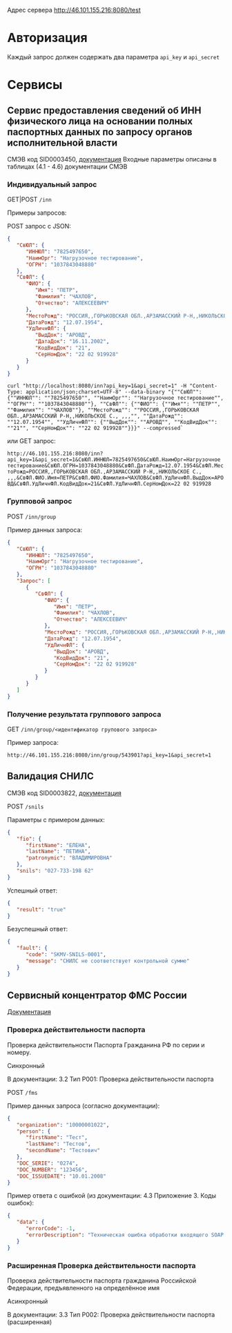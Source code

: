 Адрес сервера http://46.101.155.216:8080/test

Авторизация
===========

Каждый запрос должен содержать два параметра `api_key` и `api_secret`

Сервисы
=======

## Сервис предоставления сведений об ИНН физического лица на основании полных паспортных данных по запросу органов исполнительной власти

СМЭВ код SID0003450, [документация](http://smev.gosuslugi.ru/portal/services.jsp#!/F/LABSlicenzobraz/1.00/testSmev/SID0003450)
Входные параметры описаны в таблицах (4.1 - 4.6) документации СМЭВ

### Индивидуальный запрос

GET|POST `/inn`

Примеры запросов:

POST запрос с JSON:

```json
{
   "СвЮЛ": {
      "ИННЮЛ": "7825497650",
      "НаимОрг": "Нагрузочное тестирование",
      "ОГРН": "1037843048880"
   },
   "СвФЛ": {
      "ФИО": {
         "Имя": "ПЕТР",
         "Фамилия": "ЧАХЛОВ",
         "Отчество": "АЛЕКСЕЕВИЧ"
      },
      "МестоРожд": "РОССИЯ,,ГОРЬКОВСКАЯ ОБЛ.,АРЗАМАССКИЙ Р-Н,,НИКОЛЬСКОЕ С., ,,,",
      "ДатаРожд": "12.07.1954",
      "УдЛичнФЛ": {
         "ВыдДок": "АРОВД",
         "ДатаДок": "16.11.2002",
         "КодВидДок": "21",
         "СерНомДок": "22 02 919928"
      }
   }
}
```

```shell
curl "http://localhost:8080/inn?api_key=1&api_secret=1" -H "Content-Type: application/json;charset=UTF-8" --data-binary "{""СвЮЛ"": {""ИННЮЛ"": ""7825497650"", ""НаимОрг"": ""Нагрузочное тестирование"", ""ОГРН"": ""1037843048880""}, ""СвФЛ"": {""ФИО"": {""Имя"": ""ПЕТР"", ""Фамилия"": ""ЧАХЛОВ""}, ""МестоРожд"": ""РОССИЯ,,ГОРЬКОВСКАЯ ОБЛ.,АРЗАМАССКИЙ Р-Н,,НИКОЛЬСКОЕ С., ,,,"", ""ДатаРожд"": ""12.07.1954"", ""УдЛичнФЛ"": {""ВыдДок"": ""АРОВД"", ""КодВидДок"": ""21"", ""СерНомДок"": ""22 02 919928""}}}" --compressed`
```

или GET запрос:

`http://46.101.155.216:8080/inn?api_key=1&api_secret=1&СвЮЛ.ИННЮЛ=7825497650&СвЮЛ.НаимОрг=Нагрузочное тестирование&СвЮЛ.ОГРН=1037843048880&СвФЛ.ДатаРожд=12.07.1954&СвФЛ.МестоРожд=РОССИЯ,,ГОРЬКОВСКАЯ ОБЛ.,АРЗАМАССКИЙ Р-Н,,НИКОЛЬСКОЕ С., ,,,&СвФЛ.ФИО.Имя=ПЕТР&СвФЛ.ФИО.Фамилия=ЧАХЛОВ&СвФЛ.УдЛичнФЛ.ВыдДок=АРОВД&СвФЛ.УдЛичнФЛ.КодВидДок=21&СвФЛ.УдЛичнФЛ.СерНомДок=22 02 919928`

### Групповой запрос

POST `/inn/group`

Пример данных запроса:

```json
{
   "СвЮЛ": {
      "ИННЮЛ": "7825497650",
      "НаимОрг": "Нагрузочное тестирование",
      "ОГРН": "1037843048880"
   },
   "Запрос": [
      {
         "СвФЛ": {
            "ФИО": {
               "Имя": "ПЕТР",
               "Фамилия": "ЧАХЛОВ",
               "Отчество": "АЛЕКСЕЕВИЧ"
            },
            "МестоРожд": "РОССИЯ,,ГОРЬКОВСКАЯ ОБЛ.,АРЗАМАССКИЙ Р-Н,,НИКОЛЬСКОЕ С., ,,,",
            "ДатаРожд": "12.07.1954",
            "УдЛичнФЛ": {
               "ВыдДок": "АРОВД",
               "КодВидДок": "21",
               "СерНомДок": "22 02 919928"
            }
         }
      }
   ]
}
```

### Получение результата группового запроса

GET `/inn/group/<идентификатор групового запроса>`

Пример запроса:

`http://46.101.155.216:8080/inn/group/543901?api_key=1&api_secret=1`

## Валидация СНИЛС

СМЭВ код SID0003822, [документация](http://smev.gosuslugi.ru/portal/services.jsp#!/F/SPFRvalidasiyasnils/3.00/p00smev/SID0003822)

POST `/snils`

Параметры с примером данных:

```json
{
   "fio": {
      "firstName": "ЕЛЕНА",
      "lastName": "ПЕТИНА",
      "patronymic": "ВЛАДИМИРОВНА"
   },
   "snils": "027-733-198 62"
}
```

Успешный ответ:
```json
{
   "result": "true"
}
```

Безуспешный ответ:
```json
{
   "fault": {
      "code": "SKMV-SNILS-0001",
      "message": "СНИЛС не соответствует контрольной сумме"
   }
}
```

## Сервисный концентратор ФМС России

[Документация](http://smev.gosuslugi.ru/portal/services.jsp#!/F/2356SKFMS/1.00/p00smev/SID0003418)

### Проверка действительности паспорта

Проверка действительности Паспорта Гражданина РФ по серии и номеру.

Синхронный

В документации: 3.2	Тип P001:	Проверка действительности паспорта

POST `/fms`

Пример данных запроса (согласно документации):

```json
{
   "organization": "10000001022",
   "person": {
      "firstName": "Тест",
      "lastName": "Тестов",
      "secondName": "Тестович"
   },
   "DOC_SERIE": "0274",
   "DOC_NUMBER": "123456",
   "DOC_ISSUEDATE": "10.01.2008"
}
```

Пример ответа с ошибкой (из документации: 4.3 Приложение 3. Коды ошибок):

```json
{
   "data": {
      "errorCode": -1,
      "errorDescription": "Техническая ошибка обработки входящего SOAP сообщения"
   }
}
```



### Расширенная Проверка действительности паспорта

Проверка действительности паспорта гражданина Российской Федерации, предъявленного на определённое имя

Асинхронный

В документации: 3.3	Тип P002:	Проверка действительности паспорта (расширенная)


